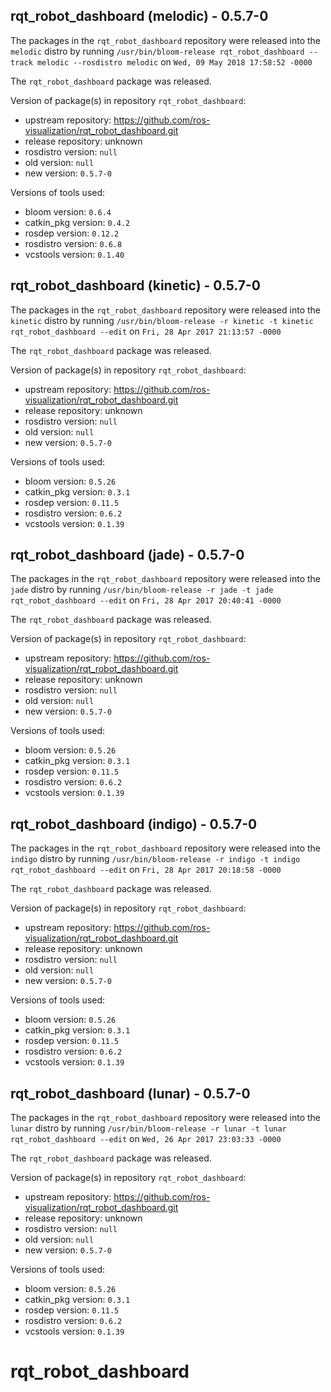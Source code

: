 ## rqt_robot_dashboard (melodic) - 0.5.7-0

The packages in the `rqt_robot_dashboard` repository were released into the `melodic` distro by running `/usr/bin/bloom-release rqt_robot_dashboard --track melodic --rosdistro melodic` on `Wed, 09 May 2018 17:58:52 -0000`

The `rqt_robot_dashboard` package was released.

Version of package(s) in repository `rqt_robot_dashboard`:

- upstream repository: https://github.com/ros-visualization/rqt_robot_dashboard.git
- release repository: unknown
- rosdistro version: `null`
- old version: `null`
- new version: `0.5.7-0`

Versions of tools used:

- bloom version: `0.6.4`
- catkin_pkg version: `0.4.2`
- rosdep version: `0.12.2`
- rosdistro version: `0.6.8`
- vcstools version: `0.1.40`


## rqt_robot_dashboard (kinetic) - 0.5.7-0

The packages in the `rqt_robot_dashboard` repository were released into the `kinetic` distro by running `/usr/bin/bloom-release -r kinetic -t kinetic rqt_robot_dashboard --edit` on `Fri, 28 Apr 2017 21:13:57 -0000`

The `rqt_robot_dashboard` package was released.

Version of package(s) in repository `rqt_robot_dashboard`:

- upstream repository: https://github.com/ros-visualization/rqt_robot_dashboard.git
- release repository: unknown
- rosdistro version: `null`
- old version: `null`
- new version: `0.5.7-0`

Versions of tools used:

- bloom version: `0.5.26`
- catkin_pkg version: `0.3.1`
- rosdep version: `0.11.5`
- rosdistro version: `0.6.2`
- vcstools version: `0.1.39`


## rqt_robot_dashboard (jade) - 0.5.7-0

The packages in the `rqt_robot_dashboard` repository were released into the `jade` distro by running `/usr/bin/bloom-release -r jade -t jade rqt_robot_dashboard --edit` on `Fri, 28 Apr 2017 20:40:41 -0000`

The `rqt_robot_dashboard` package was released.

Version of package(s) in repository `rqt_robot_dashboard`:

- upstream repository: https://github.com/ros-visualization/rqt_robot_dashboard.git
- release repository: unknown
- rosdistro version: `null`
- old version: `null`
- new version: `0.5.7-0`

Versions of tools used:

- bloom version: `0.5.26`
- catkin_pkg version: `0.3.1`
- rosdep version: `0.11.5`
- rosdistro version: `0.6.2`
- vcstools version: `0.1.39`


## rqt_robot_dashboard (indigo) - 0.5.7-0

The packages in the `rqt_robot_dashboard` repository were released into the `indigo` distro by running `/usr/bin/bloom-release -r indigo -t indigo rqt_robot_dashboard --edit` on `Fri, 28 Apr 2017 20:18:58 -0000`

The `rqt_robot_dashboard` package was released.

Version of package(s) in repository `rqt_robot_dashboard`:

- upstream repository: https://github.com/ros-visualization/rqt_robot_dashboard.git
- release repository: unknown
- rosdistro version: `null`
- old version: `null`
- new version: `0.5.7-0`

Versions of tools used:

- bloom version: `0.5.26`
- catkin_pkg version: `0.3.1`
- rosdep version: `0.11.5`
- rosdistro version: `0.6.2`
- vcstools version: `0.1.39`


## rqt_robot_dashboard (lunar) - 0.5.7-0

The packages in the `rqt_robot_dashboard` repository were released into the `lunar` distro by running `/usr/bin/bloom-release -r lunar -t lunar rqt_robot_dashboard --edit` on `Wed, 26 Apr 2017 23:03:33 -0000`

The `rqt_robot_dashboard` package was released.

Version of package(s) in repository `rqt_robot_dashboard`:

- upstream repository: https://github.com/ros-visualization/rqt_robot_dashboard.git
- release repository: unknown
- rosdistro version: `null`
- old version: `null`
- new version: `0.5.7-0`

Versions of tools used:

- bloom version: `0.5.26`
- catkin_pkg version: `0.3.1`
- rosdep version: `0.11.5`
- rosdistro version: `0.6.2`
- vcstools version: `0.1.39`


# rqt_robot_dashboard